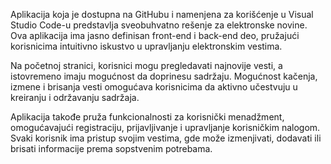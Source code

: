 Aplikacija koja je dostupna na GitHubu i namenjena za korišćenje u Visual Studio Code-u predstavlja sveobuhvatno rešenje za elektronske novine.
Ova aplikacija ima jasno definisan front-end i back-end deo, pružajući korisnicima intuitivno iskustvo u upravljanju elektronskim vestima.

Na početnoj stranici, korisnici mogu pregledavati najnovije vesti, a istovremeno imaju mogućnost da doprinesu sadržaju. 
Mogućnost kačenja, izmene i brisanja vesti omogućava korisnicima da aktivno učestvuju u kreiranju i održavanju sadržaja.

Aplikacija takođe pruža funkcionalnosti za korisnički menadžment, omogućavajući registraciju, prijavljivanje i upravljanje korisničkim nalogom. 
Svaki korisnik ima pristup svojim vestima, gde može izmenjivati, dodavati ili brisati informacije prema sopstvenim potrebama.
